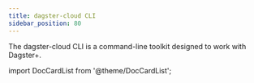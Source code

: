 ```yaml
---
title: dagster-cloud CLI
sidebar_position: 80
---
```


The dagster-cloud CLI is a command-line toolkit designed to work with Dagster+.

import DocCardList from '@theme/DocCardList';

<DocCardList />